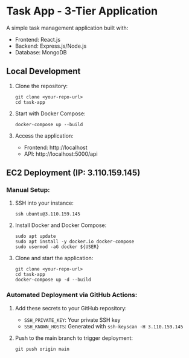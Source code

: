 # Task App - 3-Tier Application

A simple task management application built with:
- Frontend: React.js
- Backend: Express.js/Node.js
- Database: MongoDB

## Local Development

1. Clone the repository:
   ```
   git clone <your-repo-url>
   cd task-app
   ```

2. Start with Docker Compose:
   ```
   docker-compose up --build
   ```

3. Access the application:
   - Frontend: http://localhost
   - API: http://localhost:5000/api

## EC2 Deployment (IP: 3.110.159.145)

### Manual Setup:

1. SSH into your instance:
   ```
   ssh ubuntu@3.110.159.145
   ```

2. Install Docker and Docker Compose:
   ```
   sudo apt update
   sudo apt install -y docker.io docker-compose
   sudo usermod -aG docker ${USER}
   ```

3. Clone and start the application:
   ```
   git clone <your-repo-url>
   cd task-app
   docker-compose up -d --build
   ```

### Automated Deployment via GitHub Actions:

1. Add these secrets to your GitHub repository:
   - `SSH_PRIVATE_KEY`: Your private SSH key
   - `SSH_KNOWN_HOSTS`: Generated with `ssh-keyscan -H 3.110.159.145`

2. Push to the main branch to trigger deployment:
   ```
   git push origin main
   ```
